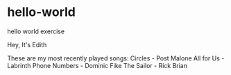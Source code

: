 # hello-world
hello world exercise

Hey, It's Edith

These are my most recently played songs:
Circles - Post Malone
All for Us - Labrinth
Phone Numbers - Dominic Fike
The Sailor - Rick Brian

